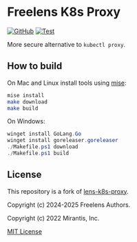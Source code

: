# Freelens K8s Proxy

<!-- markdownlint-disable MD013 -->

[![GitHub](https://img.shields.io/github/v/release/freelensapp/freelens-k8s-proxy?display_name=tag&sort=semver)](https://github.com/freelensapp/freelens-k8s-proxy)
[![Test](https://github.com/freelensapp/freelens-k8s-proxy/actions/workflows/test.yaml/badge.svg)](https://github.com/freelensapp/freelens-k8s-proxy/actions/workflows/test.yaml)

<!-- markdownlint-enable MD013 -->

More secure alternative to `kubectl proxy`.

## How to build

On Mac and Linux install tools using [mise](https://mise.jdx.dev/):

```sh
mise install
make download
make build
```

On Windows:

```powershell
winget install GoLang.Go
winget install goreleaser.goreleaser
./Makefile.ps1 download
./Makefile.ps1 build
```

## License

This repository is a fork of [lens-k8s-proxy](https://github.com/lensapp/lens-k8s-proxy/tree/main).

Copyright (c) 2024-2025 Freelens Authors.

Copyright (c) 2022 Mirantis, Inc.

[MIT License](https://opensource.org/licenses/MIT)
